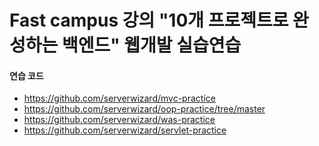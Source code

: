 # Fast campus 강의 "10개 프로젝트로 완성하는 백엔드" 웹개발 실습연습

#### 연습 코드 
- https://github.com/serverwizard/mvc-practice
- https://github.com/serverwizard/oop-practice/tree/master
- https://github.com/serverwizard/was-practice
- https://github.com/serverwizard/servlet-practice
